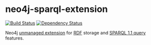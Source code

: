 # neo4j-sparql-extension

[![Build Status](https://api.shippable.com/projects/537d0049a90ec01102ee5abc/badge/master)](https://www.shippable.com/projects/537d0049a90ec01102ee5abc)
[![Dependency Status](https://www.versioneye.com/user/projects/539018d346c4731b13000040/badge.svg?style=flat)](https://www.versioneye.com/user/projects/539018d346c4731b13000040)

Neo4j [unmanaged extension](http://docs.neo4j.org/chunked/stable/server-unmanaged-extensions.html)
for [RDF](http://www.w3.org/TR/rdf-primer/) storage and
[SPARQL 1.1 query](http://www.w3.org/TR/sparql11-protocol/) features.
